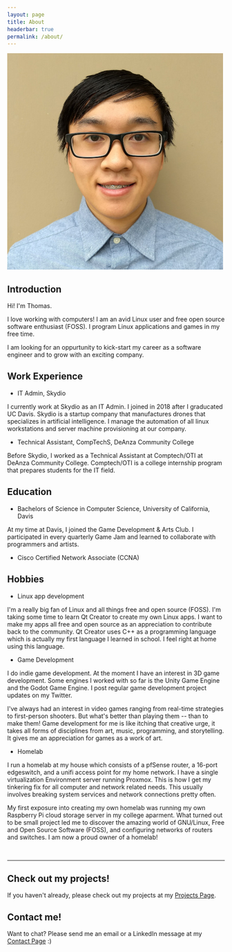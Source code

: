 ```yaml
---
layout: page
title: About
headerbar: true
permalink: /about/
---
```


<img src="/images/profile-small.jpg" alt="profile-pic" id="profile-image">

## Introduction

Hi! I'm Thomas.

I love working with computers! I am an avid Linux user and free open source software enthusiast (FOSS). I program Linux applications and games in my free time.

I am looking for an oppurtunity to kick-start my career as a software engineer and to grow with an exciting company.


## Work Experience

- IT Admin, Skydio

I currently work at Skydio as an IT Admin. I joined in 2018 after I graducated UC Davis. Skydio is a startup company that manufactures drones that specializes in artificial intelligence. I manage the automation of all linux workstations and server machine provisioning at our company.

- Technical Assistant, CompTechS, DeAnza Community College

Before Skydio, I worked as a Technical Assistant at Comptech/OTI at DeAnza Community College. Comptech/OTI is a college internship program that prepares students for the IT field.

## Education

- Bachelors of Science in Computer Science, University of California, Davis

At my time at Davis, I joined the Game Development & Arts Club. I participated in every quarterly Game Jam and learned to collaborate with programmers and artists.

- Cisco Certified Network Associate (CCNA)

## Hobbies

- Linux app development

I'm a really big fan of Linux and all things free and open source (FOSS). I'm taking some time to learn Qt Creator to create my own Linux apps. I want to make my apps all free and open source as an appreciation to contribute back to the community. Qt Creator uses C++ as a programming language which is actually my first language I learned in school. I feel right at home using this language.

- Game Development

I do indie game development. At the moment I have an interest in 3D game development. Some engines I worked with so far is the Unity Game Engine and the Godot Game Engine. I post regular game development project updates on my Twitter.

I've always had an interest in video games ranging from real-time strategies to first-person shooters. But what's better than playing them -- than to make them! Game development for me is like itching that creative urge, it takes all forms of disciplines from art, music, programming, and storytelling. It gives me an appreciation for games as a work of art.

- Homelab

I run a homelab at my house which consists of a pfSense router, a 16-port edgeswitch, and a unifi access point for my home network. I have a single virtualization Environment server running Proxmox. This is how I get my tinkering fix for all computer and network related needs. This usually involves breaking system services and network connections pretty often.

My first exposure into creating my own homelab was running my own Raspberry Pi cloud storage server in my college aparment. What turned out to be small project led me to discover the amazing world of GNU/Linux, Free and Open Source Software (FOSS), and configuring networks of routers and switches. I am now a proud owner of a homelab!

<br>
<hr>

## Check out my projects!

If you haven't already, please check out my projects at my <a href="{{ '/projects' | prepend: site.baseurl }}">Projects Page</a>.

## Contact me!

Want to chat? Please send me an email or a LinkedIn message at my <a href="{{ '/contact' | prepend: site.baseurl }}">Contact Page</a> :)

